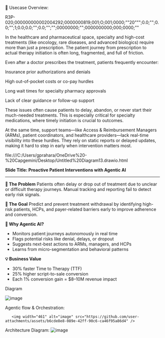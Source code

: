 🧭 Usecase Overview:

R3P-020;000000000002004292;0000000819;001;O;001;0000;"\"20\"\"";0.0;"";0.0;"";1;0.0;0.0;"";0.0;"";"";00000000;"";0000000000;000;0000;""

In the healthcare and pharmaceutical space, specialty and high-cost treatments (like oncology, rare diseases, and advanced biologics) require more than just a prescription. The patient journey from prescription to actual therapy initiation is often long, fragmented, and full of friction.

Even after a doctor prescribes the treatment, patients frequently encounter:

Insurance prior authorizations and denials

High out-of-pocket costs or co-pay hurdles

Long wait times for specialty pharmacy approvals

Lack of clear guidance or follow-up support

These issues often cause patients to delay, abandon, or never start their much-needed treatments. This is especially critical for specialty medications, where timely initiation is crucial to outcomes.

At the same time, support teams—like Access & Reimbursement Managers (ARMs), patient coordinators, and healthcare providers—lack real-time visibility into these hurdles. They rely on static reports or delayed updates, making it hard to step in early when intervention matters most.

file:///C:/Users/gprahara/OneDrive%20-%20Capgemini/Desktop/Untitled%20Diagram13.drawio.html

**Slide Title: Proactive Patient Interventions with Agentic AI**

---

**🚩 The Problem**
Patients often delay or drop out of treatment due to unclear or difficult therapy journeys. Manual tracking and reporting fail to detect early risk signals.

**🎯 The Goal**
Predict and prevent treatment withdrawal by identifying high-risk patients, HCPs, and payer-related barriers early to improve adherence and conversion.

**🤖 Why Agentic AI?**

* Monitors patient journeys autonomously in real time
* Flags potential risks like denial, delays, or dropout
* Suggests next-best actions to ARMs, managers, and HCPs
* Learns from micro-segmentation and behavioral patterns

**💡 Business Value**

* 30% faster Time to Therapy (TTF)
* 25% higher script-to-sale conversion
* Each 1% conversion gain = \$8–10M revenue impact
  

Diagram



![image](https://github.com/user-attachments/assets/eadaf6f0-9af8-4fea-8209-758c769bc998)

Agentic flow & Orchestration:



       <img width="461" alt="image" src="https://github.com/user-attachments/assets/b6cde8e8-089e-42ff-90c6-ca46f95a86d4" />


Architecture Diagram:
![image](https://github.com/user-attachments/assets/2294a3e4-7e7b-449e-a207-4a550480f558)
